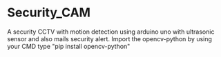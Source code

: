 # Security_CAM
A security CCTV with motion detection using arduino uno with ultrasonic sensor and also mails security alert.
Import the opencv-python by using your CMD type "pip install opencv-python"

